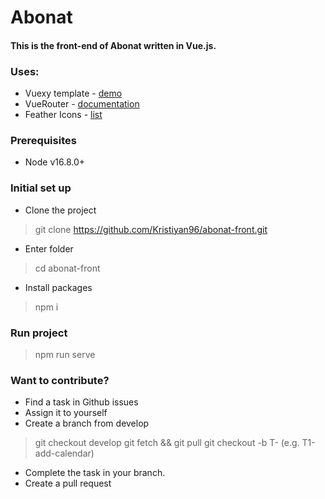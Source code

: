 # Abonat

#### This is the front-end of Abonat written in Vue.js.

### Uses:
- Vuexy template - [demo](https://pixinvent.com/demo/vuexy-vuejs-admin-dashboard-template/demo-1/)
- VueRouter - [documentation](https://router.vuejs.org/installation.html#direct-download-cdn)
- Feather Icons - [list](https://vue-feather-icons.egoist.sh/)

### Prerequisites

- Node v16.8.0+

### Initial set up

- Clone the project
> git clone https://github.com/Kristiyan96/abonat-front.git

- Enter folder
> cd abonat-front

- Install packages
> npm i

### Run project

> npm run serve

### Want to contribute?

- Find a task in Github issues
- Assign it to yourself 
- Create a branch from develop
> git checkout develop
> git fetch && git pull
> git checkout -b T<issue-number>-<Task-Description> (e.g. T1-add-calendar)
- Complete the task in your branch. 
- Create a pull request
